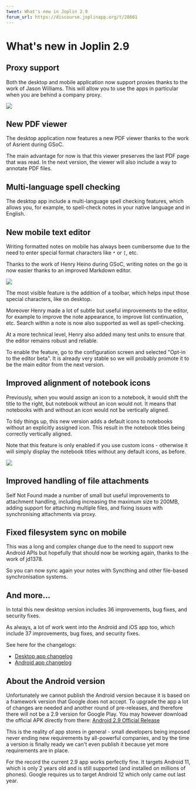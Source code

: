 ```yaml
---
tweet: What's new in Joplin 2.9
forum_url: https://discourse.joplinapp.org/t/28661
---
```


# What's new in Joplin 2.9

## Proxy support

Both the desktop and mobile application now support proxies thanks to the work of Jason Williams. This will allow you to use the apps in particular when you are behind a company proxy.

![](https://raw.githubusercontent.com/laurent22/joplin/dev/Assets/WebsiteAssets/images/news/20221216-proxy-support.png)

## New PDF viewer

The desktop application now features a new PDF viewer thanks to the work of Asrient during GSoC.

The main advantage for now is that this viewer preserves the last PDF page that was read. In the next version, the viewer will also include a way to annotate PDF files.

##  Multi-language spell checking

The desktop app include a multi-language spell checking features, which allows you, for example, to spell-check notes in your native language and in English.

## New mobile text editor

Writing formatted notes on mobile has always been cumbersome due to the need to enter special format characters like `*` or `[`, etc.

Thanks to the work of Henry Heino during GSoC, writing notes on the go is now easier thanks to an improved Markdown editor.

![](https://raw.githubusercontent.com/laurent22/joplin/dev/Assets/WebsiteAssets/images/news/20221216-mobile-beta-editor.png)

The most visible feature is the addition of a toolbar, which helps input those special characters, like on desktop.

Moreover Henry made a lot of subtle but useful improvements to the editor, for example to improve the note appearance, to improve list continuation, etc. Search within a note is now also supported as well as spell-checking.

At a more technical level, Henry also added many test units to ensure that the editor remains robust and reliable.

To enable the feature, go to the configuration screen and selected "Opt-in to the editor beta". It is already very stable so we will probably promote it to be the main editor from the next version.

## Improved alignment of notebook icons

Previously, when you would assign an icon to a notebook, it would shift the title to the right, but notebook without an icon would not. It means that notebooks with and without an icon would not be vertically aligned.

To tidy things up, this new version adds a default icons to notebooks without an explicitly assigned icon. This result in the notebook titles being correctly vertically aligned.

Note that this feature is only enabled if you use custom icons - otherwise it will simply display the notebook titles without any default icons, as before.

![](https://raw.githubusercontent.com/laurent22/joplin/dev/Assets/WebsiteAssets/images/news/20221216-notebook-icons.png)

## Improved handling of file attachments

Self Not Found made a number of small but useful improvements to attachment handling, including increasing the maximum size to 200MB, adding support for attaching multiple files, and fixing issues with synchronising attachments via proxy.

## Fixed filesystem sync on mobile

This was a long and complex change due to the need to support new Android APIs but hopefully that should now be working again, thanks to the work of jd1378.

So you can now sync again your notes with Syncthing and other file-based synchronisation systems.

## And more...

In total this new desktop version includes 36 improvements, bug fixes, and security fixes.

As always, a lot of work went into the Android and iOS app too, which include 37 improvements, bug fixes, and security fixes.

See here for the changelogs:

- [Desktop app changelog](https://joplinapp.org/help/about/changelog/desktop)
- [Android app changelog](https://joplinapp.org/help/about/changelog/android/)

## About the Android version

Unfortunately we cannot publish the Android version because it is based on a framework version that Google does not accept. To upgrade the app a lot of changes are needed and another round of pre-releases, and therefore there will not be a 2.9 version for Google Play. You may however download the official APK directly from there: [Android 2.9 Official Release](https://github.com/dpjl/joplin-android/releases/tag/android-v2.9.8)

This is the reality of app stores in general - small developers being imposed never ending new requirements by all-powerful companies, and by the time a version is finally ready we can't even publish it because yet more requirements are in place.

For the record the current 2.9 app works perfectly fine. It targets Android 11, which is only 2 years old and is still supported (and installed on millions of phones). Google requires us to target Android 12 which only came out last year.